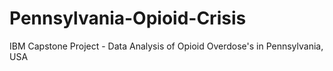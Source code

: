 # Pennsylvania-Opioid-Crisis
IBM Capstone Project - Data Analysis of Opioid Overdose's in Pennsylvania, USA
